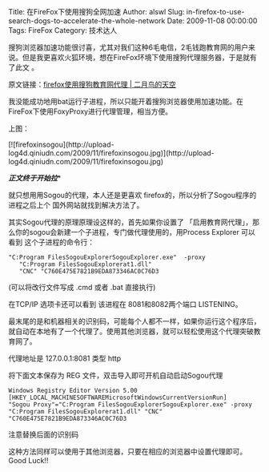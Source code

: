 Title: 在FireFox下使用搜狗全网加速
Author: alswl
Slug: in-firefox-to-use-search-dogs-to-accelerate-the-whole-network
Date: 2009-11-08 00:00:00
Tags: FireFox
Category: 技术达人

搜狗浏览器加速功能很讨喜，尤其对我们这种6毛电信，2毛钱跑教育网的用户来说。但是我更喜欢火狐环境，想在FireFox环境下使用搜狗代理服务器，于是就有了此文
。

原文链接：[firefox使用搜狗教育网代理 | 二月鸟的天空](http://dan.febird.net/2008/12/firefox.html)

我没能成功地用bat运行子进程，所以只能开着搜狗浏览器使用加速功能。在FireFox下使用FoxyProxy进行代理管理，相当方便。

上图：

[![firefoxinsogou](http://upload-
log4d.qiniudn.com/2009/11/firefoxinsogou.jpg)](http://upload-
log4d.qiniudn.com/2009/11/firefoxinsogou.jpg)

*********************************正文终于开始拉**********************************

就只想用用Sogou的代理，本人还是更喜欢 firefox的，所以分析了Sogou程序的进程之后上个 国外网站就找到解决方法了。

其实Sogou代理的原理原理设这样的，首先如果你设置了 「启用教育网代理」，那么你的sogou会新建一个子进程，专门做代理使用的，用Process
Explorer 可以看到 这个子进程的命令行：

    
    "C:Program FilesSogouExplorerSogouExplorer.exe"  -proxy
       "C:Program FilesSogouExplorerat1.dll"
       "CNC" "C760E475E7821B9EDA873346AC0C76D3

(可以将改行文件写成 .cmd 或者 .bat 直接执行)

在TCP/IP 选项卡还可以看到 该进程在 8081和8082两个端口 LISTENING。

最末尾的是和机器相关的识别码，可能每个人都不一样，如果你运行这个程序后，就自动在本地有了一个代理了。使用其他浏览器，就可以轻松使用这个代理突破教育网了。

代理地址是 127.0.0.1:8081 类型 http

将下面文本保存为 REG 文件，双击导入即可开机自动启动Sogou代理

    
    Windows Registry Editor Version 5.00
    [HKEY_LOCAL_MACHINESOFTWAREMicrosoftWindowsCurrentVersionRun]
    "Sogou Proxy"="C:Program FilesSogouExplorerSogouExplorer.exe" -proxy
    "C:Program FilesSogouExplorerat1.dll" "CNC" "C760E475E7821B9EDA873346AC0C76D3

注意替换后面的识别码

这种方法同样可以使用于其他浏览器，只要在相应的浏览器中设置代理即可。Good Luck!!

